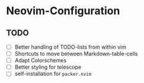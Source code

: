 # Neovim-Configuration

## TODO

- [ ] Better handling of TODO-lists from within vim
- [ ] Shortcuts to move between Markdown-table-cells
- [ ] Adapt Colorschemes
- [ ] Better styling for telescope
- [ ] self-installation for `packer.nvim`
